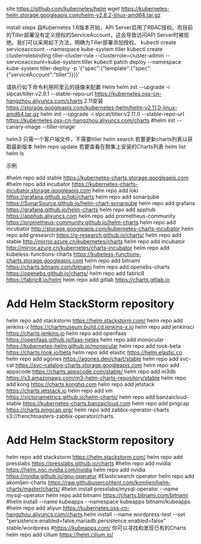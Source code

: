site https://github.com/kubernetes/helm
wget https://kubernetes-helm.storage.googleapis.com/helm-v2.8.2-linux-amd64.tar.gz

install steps
自Kubernetes 1.6版本开始，API Server启用了RBAC授权。而目前的Tiller部署没有定义授权的ServiceAccount，这会导致访问API Server时被拒绝。我们可以采用如下方法，明确为Tiller部署添加授权。
kubectl create serviceaccount --namespace kube-system tiller
kubectl create clusterrolebinding tiller-cluster-rule --clusterrole=cluster-admin --serviceaccount=kube-system:tiller
kubectl patch deploy --namespace kube-system tiller-deploy -p '{"spec":{"template":{"spec":{"serviceAccount":"tiller"}}}}'

请执行如下命令利用阿里云的镜像来配置 Helm
helm init --upgrade -i slpcat/tiller:v2.9.1 --stable-repo-url https://kubernetes.oss-cn-hangzhou.aliyuncs.com/charts
2.11安装
https://storage.googleapis.com/kubernetes-helm/helm-v2.11.0-linux-amd64.tar.gz
helm init --upgrade -i slpcat/tiller:v2.11.0 --stable-repo-url https://kubernetes.oss-cn-hangzhou.aliyuncs.com/charts
#helm init --canary-image --tiller-image 

helm3 只需一个客户端文件，不需要tiller
helm search
若要更新charts列表以获取最新版本
helm repo update 
若要查看在群集上安装的Charts列表
helm list 
helm ls

示例

#helm repo add stable https://kubernetes-charts.storage.googleapis.com
#helm repo add incubator https://kubernetes-charts-incubator.storage.googleapis.com
helm repo add loki https://grafana.github.io/loki/charts
helm repo add sonarqube https://SonarSource.github.io/helm-chart-sonarqube
helm repo add grafana https://grafana.github.io/helm-charts
helm repo add apphub https://apphub.aliyuncs.com
helm repo add prometheus-community https://prometheus-community.github.io/helm-charts
helm repo add incubator http://storage.googleapis.com/kubernetes-charts-incubator
helm repo add gresearch https://g-research.github.io/charts/
helm repo add stable http://mirror.azure.cn/kubernetes/charts
helm repo add incubator http://mirror.azure.cn/kubernetes/charts-incubator
helm repo add kubeless-functions-charts https://kubeless-functions-charts.storage.googleapis.com
helm repo add bitnami https://charts.bitnami.com/bitnami
helm repo add openebs-charts https://openebs.github.io/charts/
helm repo add fabric8 https://fabric8.io/helm
helm repo add gitlab https://charts.gitlab.io
# Add Helm StackStorm repository
helm repo add stackstorm https://helm.stackstorm.com/
helm repo add jenkins-x	https://chartmuseum.build.cd.jenkins-x.io
helm repo add jenkinsci https://charts.jenkins.io
helm repo add openfaas https://openfaas.github.io/faas-netes
helm repo add monocular https://kubernetes-helm.github.io/monocular
helm repo add rook-beta https://charts.rook.io/beta
helm repo add elastic https://helm.elastic.co
helm repo add agones https://agones.dev/chart/stable
helm repo add svc-cat https://svc-catalog-charts.storage.googleapis.com
helm repo add appscode https://charts.appscode.com/stable/
helm repo add m3db https://s3.amazonaws.com/m3-helm-charts-repository/stable
helm repo add kong https://charts.konghq.com
helm repo add jetstack https://charts.jetstack.io
helm repo add vm https://victoriametrics.github.io/helm-charts/
helm repo add banzaicloud-stable https://kubernetes-charts.banzaicloud.com
helm repo add pingcap https://charts.pingcap.org/
helm repo add zabbix-operator-charts s3://frenchtoasters-zabbix-operator/charts


# Add Helm StackStorm repository
helm repo add stackstorm https://helm.stackstorm.com/
helm repo add presslabs https://presslabs.github.io/charts
#helm repo add nvidia https://helm.ngc.nvidia.com/nvidia
helm repo add nvidia https://nvidia.github.io/gpu-operator
#Elasticsearch operator
helm repo add akomljen-charts https://raw.githubusercontent.com/komljen/helm-charts/master/charts/
#helm install presslabs/mysql-operator --name mysql-operator
helm repo add bitnami https://charts.bitnami.com/bitnami
#helm install --name kubeapps --namespace kubeapps bitnami/kubeapps
#helm repo add aliyun https://kubernetes.oss-cn-hangzhou.aliyuncs.com/charts
helm install --name wordpress-test --set "persistence.enabled=false,mariadb.persistence.enabled=false" stable/wordpress
#https://kubeapps.com/ 你可以寻找和发现已有的Charts
helm repo add cilium https://helm.cilium.io/
